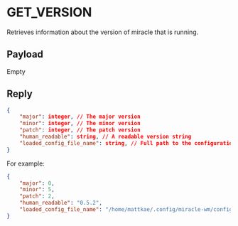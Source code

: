 # GET_VERSION
Retrieves information about the version of miracle that is running.

## Payload
Empty

## Reply
```json
{
    "major": integer, // The major version
    "minor": integer, // The minor version
    "patch": integer, // The patch version
    "human_readable": string, // A readable version string
    "loaded_config_file_name": string, // Full path to the configuration file
}
```

For example:
```json
{
    "major": 0,
    "minor": 5,
    "patch": 2,
    "human_readable": "0.5.2",
    "loaded_config_file_name": "/home/mattkae/.config/miracle-wm/config.yaml"
}
```